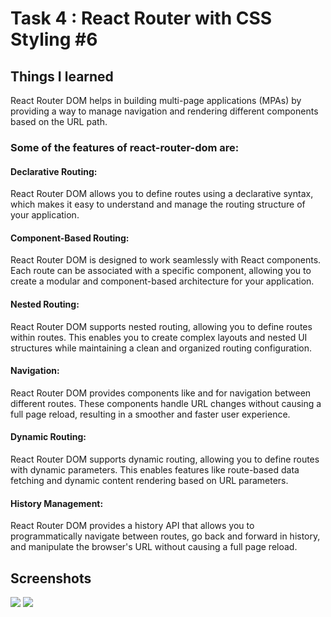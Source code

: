# Task 4 : React Router with CSS Styling #6

## Things I learned
React Router DOM helps in building multi-page applications (MPAs) by providing a way to manage navigation and rendering different components based on the URL path.

### Some of the features of react-router-dom are:

#### Declarative Routing:
 React Router DOM allows you to define routes using a declarative syntax, which makes it easy to understand and manage the routing structure of your application.
#### Component-Based Routing: 
React Router DOM is designed to work seamlessly with React components. Each route can be associated with a specific component, allowing you to create a modular and component-based architecture for your application.
#### Nested Routing: 
React Router DOM supports nested routing, allowing you to define routes within routes. This enables you to create complex layouts and nested UI structures while maintaining a clean and organized routing configuration.
#### Navigation: 
React Router DOM provides components like <Link> and <NavLink> for navigation between different routes. These components handle URL changes without causing a full page reload, resulting in a smoother and faster user experience.
#### Dynamic Routing: 
React Router DOM supports dynamic routing, allowing you to define routes with dynamic parameters. This enables features like route-based data fetching and dynamic content rendering based on URL parameters.

#### History Management: 
React Router DOM provides a history API that allows you to programmatically navigate between routes, go back and forward in history, and manipulate the browser's URL without causing a full page reload.

## Screenshots

<img src="./src/assets/Screenshot 2024-03-03 at 11.09.16 AM.png">
<img src="./src/assets/Screenshot 2024-03-03 at 11.09.22 AM.png">
